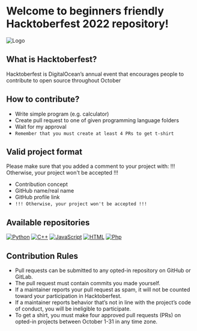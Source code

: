 
# Welcome to beginners friendly Hacktoberfest 2022 repository!






![Logo](https://i.postimg.cc/NM7vcv0Z/Hfest-Logo-2-Color-Manga-2x.png)


## What is Hacktoberfest?

Hacktoberfest is DigitalOcean’s annual event that encourages people to contribute to open source throughout October

## How to contribute?
- Write simple program (e.g. calculator)
- Create pull request to one of given programming language folders
- Wait for my approval
- ``Remember that you must create at least 4 PRs to get t-shirt``

## Valid project format
Please make sure that you added a comment to your project with:
!!! Otherwise, your project won't be accepted !!!
- Contribution concept
- GitHub name/real name
- GitHub profile link
- ``!!! Otherwise, your project won't be accepted !!!``

## Available repositories
[![Python](https://img.shields.io/badge/Repository-Python-pink.svg)](https://github.com/Mewwaa/hacktoberfest2022/tree/main/Python)
[![C++](https://img.shields.io/badge/Repository-C++-violet.svg)](https://github.com/Mewwaa/hacktoberfest2022/tree/main/C%2B%2B)
[![JavaScript](https://img.shields.io/badge/Repository-JavaScript-purple.svg)](https://github.com/Mewwaa/hacktoberfest2022/tree/main/JS)
[![HTML](https://img.shields.io/badge/Repository-HTML-plum.svg)](https://github.com/Mewwaa/hacktoberfest2022/tree/main/HTML)
[![Php](https://img.shields.io/badge/Repository-PHP-blueviolet.svg)](https://github.com/Mewwaa/hacktoberfest2022/tree/main/php)


## Contribution Rules
- Pull requests can be submitted to any opted-in repository on GitHub or GitLab.
- The pull request must contain commits you made yourself.
- If a maintainer reports your pull request as spam, it will not be counted toward your participation in Hacktoberfest.
- If a maintainer reports behavior that’s not in line with the project’s code of conduct, you will be ineligible to participate.
- To get a shirt, you must make four approved pull requests (PRs) on opted-in projects between October 1-31 in any time zone.


